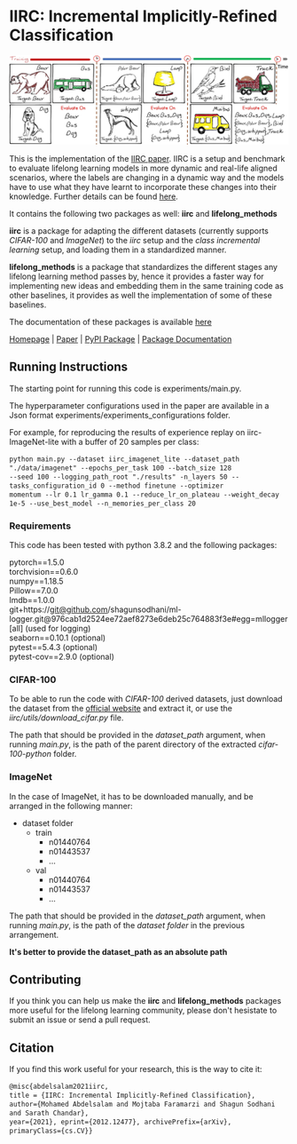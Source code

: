 # IIRC: Incremental Implicitly-Refined Classification 
![img.png](https://raw.githubusercontent.com/chandar-lab/IIRC/master/docs/images/task_summary.png)

This is the implementation of the [IIRC paper](https://arxiv.org/abs/2012.12477).
IIRC is a setup and benchmark to evaluate lifelong learning models in more dynamic and real-life aligned scenarios, where the labels are changing in a dynamic way and the models have to use what they have learnt to incorporate these changes into their knowledge. Further details can be found [here](https://arxiv.org/abs/2012.12477).

It contains the following two packages as well: **iirc** and **lifelong_methods** 

**iirc** is a package for adapting the different datasets (currently supports *CIFAR-100* and *ImageNet*) to 
the *iirc* setup and the *class incremental learning* setup, and loading them in a standardized manner.

**lifelong_methods** is a package that standardizes the different stages any lifelong learning method passes by, 
hence it provides a faster way for implementing new ideas and embedding them in the same training code as other 
baselines, it provides as well the implementation of some of these baselines. 

The documentation of these packages is available [here](https://iirc.readthedocs.io/en/latest/)

[Homepage](https://chandar-lab.github.io/IIRC/) | [Paper](https://arxiv.org/abs/2012.12477) | 
[PyPI Package](https://pypi.org/project/iirc/) | [Package Documentation](https://iirc.readthedocs.io/en/latest/)

## Running Instructions
The starting point for running this code is experiments/main.py. 

The hyperparameter configurations used in the paper are available in a Json format 
experiments/experiments_configurations folder.  

For example, for reproducing the results of experience replay on iirc-ImageNet-lite with a buffer of 20 samples per class:
```buildoutcfg
python main.py --dataset iirc_imagenet_lite --dataset_path "./data/imagenet" --epochs_per_task 100 --batch_size 128 
--seed 100 --logging_path_root "./results" -n_layers 50 --tasks_configuration_id 0 --method finetune --optimizer 
momentum --lr 0.1 lr_gamma 0.1 --reduce_lr_on_plateau --weight_decay 1e-5 --use_best_model --n_memories_per_class 20
```
### Requirements
This code has been tested with python 3.8.2 and the following packages:

pytorch==1.5.0
<br/>
torchvision==0.6.0
<br/>
numpy==1.18.5
<br/>
Pillow==7.0.0
<br/>
lmdb==1.0.0
<br/>
git+https://git@github.com/shagunsodhani/ml-logger.git@976cab1d2524ee72aef8273e6deb25c764883f3e#egg=mllogger[all] (used for logging)
<br/>
seaborn==0.10.1 (optional)
<br/>
pytest==5.4.3 (optional)
<br/>
pytest-cov==2.9.0 (optional)
<br/>

### CIFAR-100
To be able to run the code with *CIFAR-100* derived datasets, just download the dataset from the 
[official website](https://www.cs.toronto.edu/~kriz/cifar-100-python.tar.gz) and extract it, or use the 
*iirc/utils/download_cifar.py* file. 

The path that should be provided in the *dataset_path* argument, when running 
*main.py*, is the path of the parent directory of the extracted *cifar-100-python* folder.

### ImageNet
In the case of ImageNet, it has to be downloaded manually, and be arranged in the following manner: 
* dataset folder
  * train 
    * n01440764
    * n01443537
    * …
  * val 
    * n01440764 
    * n01443537 
    * …

The path that should be provided in the *dataset_path* argument, when running 
*main.py*, is the path of the *dataset folder* in the previous arrangement.

**It's better to provide the dataset_path as an absolute path**

## Contributing
If you think you can help us make the **iirc** and **lifelong_methods** packages more useful for the lifelong learning 
community, please don't hesistate to submit an issue or send a pull request.

## Citation

If you find this work useful for your research, this is the way to cite it:

```
@misc{abdelsalam2021iirc,
title = {IIRC: Incremental Implicitly-Refined Classification},
author={Mohamed Abdelsalam and Mojtaba Faramarzi and Shagun Sodhani and Sarath Chandar},
year={2021}, eprint={2012.12477}, archivePrefix={arXiv},
primaryClass={cs.CV}}
```
